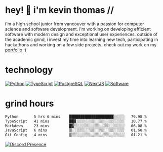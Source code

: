 # hey! 👋 i'm kevin thomas //

i'm a high school junior from vancouver with a passion for computer science and software development. i'm working on developing efficient software with modern design and exceptional user experiences. outside of the academic grind, i invest my time into learning new tech, participating in hackathons and working on a few side projects. check out my work on my [portfolio](https://kevinjosethomas.com/) :)

# technology

[![Python](https://i.imgur.com/uJCFGqb.png)](https://kevinthomas.codes/stack)
[![TypeScript](https://i.imgur.com/LlHxpmm.png)](https://kevinthomas.codes/stack)
[![PostgreSQL](https://i.imgur.com/JtHCo5L.png)](https://kevinthomas.codes/stack)
[![NextJS](https://i.imgur.com/S1zqWbT.png)](https://kevinthomas.codes/stack)
[![Software](https://i.imgur.com/cdfHm5u.png)](https://kevinthomas.codes/stack)

# grind hours

<!--START_SECTION:waka-->

```txt
Python       5 hrs 6 mins    ████████████████████░░░░░   79.98 %
TypeScript   41 mins         ██▓░░░░░░░░░░░░░░░░░░░░░░   10.77 %
Markdown     23 mins         █▓░░░░░░░░░░░░░░░░░░░░░░░   06.08 %
JavaScript   6 mins          ▒░░░░░░░░░░░░░░░░░░░░░░░░   01.68 %
Git Config   4 mins          ▒░░░░░░░░░░░░░░░░░░░░░░░░   01.21 %
```

<!--END_SECTION:waka-->

[![Discord Presence](https://lanyard.cnrad.dev/api/418707912836382721)](https:/kevinthomas.codes/)
